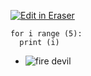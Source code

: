[![Edit in Eraser](https://firebasestorage.googleapis.com/v0/b/second-petal-295822.appspot.com/o/images%2Fgithub%2FOpen%20in%20Eraser.svg?alt=media&token=968381c8-a7e7-472a-8ed6-4a6626da5501)](https://app.eraser.io/workspace/IAGUb30zqlsBaOmR9Lab)
```
for i range (5):
  print (i)

```
- ![fire devil](https://eraser.imgix.net/workspaces/IAGUb30zqlsBaOmR9Lab/Y6yM8zz2AEcrSvNRDimnhpAsyFO2/---figure---jgvAypDC059HVfqHTTmDZg.svg?ixlib=js-3.7.0 "fire devil")





<!--- Eraser file: https://app.eraser.io/workspace/IAGUb30zqlsBaOmR9Lab --->